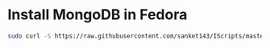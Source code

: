 # Install MongoDB in Fedora

```sh
sudo curl -S https://raw.githubusercontent.com/sanket143/IScripts/master/mongodb/install_mongodb.sh | bash -E
```
